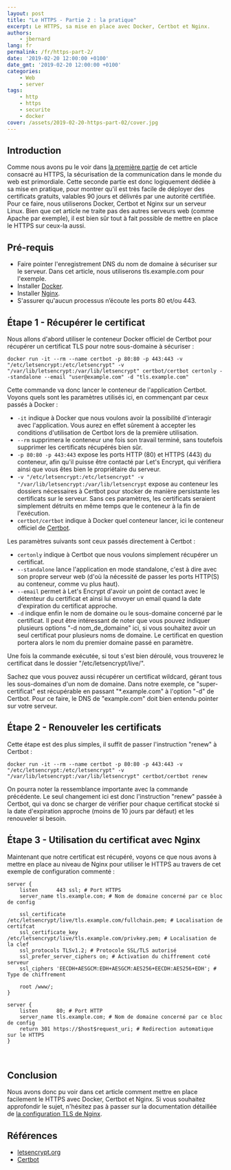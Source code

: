 ```yaml
---
layout: post
title: "Le HTTPS - Partie 2 : la pratique"
excerpt: Le HTTPS, sa mise en place avec Docker, Certbot et Nginx.
authors:
    - jbernard
lang: fr
permalink: /fr/https-part-2/
date: '2019-02-20 12:00:00 +0100'
date_gmt: '2019-02-20 12:00:00 +0100'
categories:
    - Web
    - server
tags:
    - http
    - https
    - securite
    - docker
cover: /assets/2019-02-20-https-part-02/cover.jpg
---
```


## Introduction
Comme nous avons pu le voir dans [la première partie](/fr/https-part-1/) de cet article consacré au HTTPS, la sécurisation de la communication dans le monde du web est primordiale. Cette seconde partie est donc logiquement dédiée à sa mise en pratique, pour montrer qu'il est très facile de déployer des certificats gratuits, valables 90 jours et délivrés par une autorité certifiée. Pour ce faire, nous utiliserons Docker, Certbot et Nginx sur un serveur Linux. Bien que cet article ne traite pas des autres serveurs web (comme Apache par exemple), il est bien sûr tout à fait possible de mettre en place le HTTPS sur ceux-la aussi.

## Pré-requis

- Faire pointer l'enregistrement DNS du nom de domaine à sécuriser sur le serveur. Dans cet article, nous utiliserons tls.example.com pour l'exemple.
- Installer [Docker](https://docs.docker.com/install/).
- Installer [Nginx](https://www.nginx.com/resources/wiki/start/topics/tutorials/install/).
- S'assurer qu'aucun processus n’écoute les ports 80 et/ou 443.

## Étape 1 - Récupérer le certificat

Nous allons d'abord utiliser le conteneur Docker officiel de Certbot pour récupérer un certificat TLS pour notre sous-domaine à sécuriser :

```
docker run -it --rm --name certbot -p 80:80 -p 443:443 -v "/etc/letsencrypt:/etc/letsencrypt" -v "/var/lib/letsencrypt:/var/lib/letsencrypt" certbot/certbot certonly --standalone --email "user@example.com" -d "tls.example.com"
```

Cette commande va donc lancer le conteneur de l'application Certbot. Voyons quels sont les paramètres utilisés ici, en commençant par ceux passés à Docker :
- `-it` indique à Docker que nous voulons avoir la possibilité d'interagir avec l'application. Vous aurez en effet sûrement à accepter les conditions d'utilisation de Certbot lors de la première utilisation.
- `--rm` supprimera le conteneur une fois son travail terminé, sans toutefois supprimer les certificats récupérés bien sûr.
- `-p 80:80 -p 443:443` expose les ports HTTP (80) et HTTPS (443) du conteneur, afin qu'il puisse être contacté par Let's Encrypt, qui vérifiera ainsi que vous êtes bien le propriétaire du serveur.
- `-v "/etc/letsencrypt:/etc/letsencrypt" -v "/var/lib/letsencrypt:/var/lib/letsencrypt` expose au conteneur les dossiers nécessaires à Certbot pour stocker de manière persistante les certificats sur le serveur. Sans ces paramètres, les certificats seraient simplement détruits en même temps que le conteneur à la fin de l'exécution.
- `certbot/certbot` indique à Docker quel conteneur lancer, ici le conteneur officiel de [Certbot](https://hub.docker.com/r/certbot/certbot/).

Les paramètres suivants sont ceux passés directement à Certbot :
- `certonly` indique à Certbot que nous voulons simplement récupérer un certificat.
- `--standalone` lance l'application en mode standalone, c'est à dire avec son propre serveur web (d'où la nécessité de passer les ports HTTP(S) au conteneur, comme vu plus haut).
- `--email` permet à Let's Encrypt d'avoir un point de contact avec le détenteur du certificat et ainsi lui envoyer un email quand la date d'expiration du certificat approche.
- `-d` indique enfin le nom de domaine ou le sous-domaine concerné par le certificat. Il peut être intéressant de noter que vous pouvez indiquer plusieurs options "-d nom_de_domaine" ici, si vous souhaitez avoir un seul certificat pour plusieurs noms de domaine. Le certificat en question portera alors le nom du premier domaine passé en paramètre.

Une fois la commande exécutée, si tout s'est bien déroulé, vous trouverez le certificat dans le dossier "/etc/letsencrypt/live/".

Sachez que vous pouvez aussi récupérer un certificat wildcard, gérant tous les sous-domaines d'un nom de domaine. Dans notre exemple, ce "super-certificat" est récupérable en passant "*.example.com" à l'option "-d" de Certbot. Pour ce faire, le DNS de "example.com" doit bien entendu pointer sur votre serveur.

## Étape 2 - Renouveler les certificats

Cette étape est des plus simples, il suffit de passer l'instruction "renew" à Certbot :
```
docker run -it --rm --name certbot -p 80:80 -p 443:443 -v "/etc/letsencrypt:/etc/letsencrypt" -v "/var/lib/letsencrypt:/var/lib/letsencrypt" certbot/certbot renew
```

On pourra noter la ressemblance importante avec la commande précédente. Le seul changement ici est donc l'instruction "renew" passée à Certbot, qui va donc se charger de vérifier pour chaque certificat stocké si la date d'expiration approche (moins de 10 jours par défaut) et les renouveler si besoin.
 
## Étape 3 - Utilisation du certificat avec Nginx

Maintenant que notre certificat est récupéré, voyons ce que nous avons à mettre en place au niveau de Nginx pour utiliser le HTTPS au travers de cet exemple de configuration commenté :
```
server {
    listen      443 ssl; # Port HTTPS
    server_name tls.example.com; # Nom de domaine concerné par ce bloc de config

    ssl_certificate /etc/letsencrypt/live/tls.example.com/fullchain.pem; # Localisation de certifcat
    ssl_certificate_key /etc/letsencrypt/live/tls.example.com/privkey.pem; # Localisation de la clef
    ssl_protocols TLSv1.2; # Protocole SSL/TLS autorisé
    ssl_prefer_server_ciphers on; # Activation du chiffrement coté serveur
    ssl_ciphers 'EECDH+AESGCM:EDH+AESGCM:AES256+EECDH:AES256+EDH'; # Type de chiffrement

    root /www/;
}

server {
    listen      80; # Port HTTP
    server_name tls.example.com; # Nom de domaine concerné par ce bloc de config
    return 301 https://$host$request_uri; # Redirection automatique sur le HTTPS
}
```
 
## Conclusion

Nous avons donc pu voir dans cet article comment mettre en place facilement le HTTPS avec Docker, Certbot et Nginx.
Si vous souhaitez approfondir le sujet, n'hésitez pas à passer sur la documentation détaillée de [la configuration TLS de Nginx](http://nginx.org/en/docs/http/configuring_https_servers.html).

## Références

- [letsencrypt.org](https://letsencrypt.org/)
- [Certbot](https://certbot.eff.org/)
